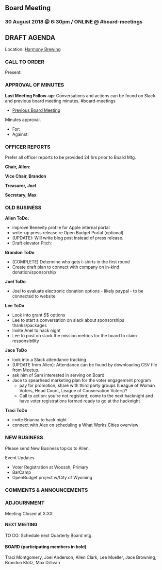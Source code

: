## Board Meeting
### 30 August 2018 @ 6:30pm / ONLINE @ #board-meetings

## DRAFT AGENDA

Location: [Harmony Brewing](https://harmonybeer.com/harmony-eastown/)

### CALL TO ORDER
Present:

### APPROVAL OF MINUTES
**Last Meeting Follow-up**: Conversations and actions can be found on Slack and previous board meeting minutes, #board-meetings
 - [Previous Board Meeting](https://github.com/citizenlabsgr/community/blob/master/governance/bd_minutes/2018-05-07.md)

Minutes approval.
- For:
- Against:


### OFFICER REPORTS
Prefer all officer reports to be provided 24 hrs prior to Board Mtg.

**Chair, Allen:**

**Vice Chair, Brandon**

**Treasurer, Joel**

**Secretary, Max**


### OLD BUSINESS

**Allen ToDo:**

- improve Benevity profile for Apple internal portal
- write-up press release re Open Budget Portal (optional)
 - (UPDATE): Will write blog post instead of press release.
- Draft elevator Pitch:

**Brandon ToDo**
- (COMPLETE) Determine who gets t-shirts in the first round
- Create draft plan to connect with company on in-kind donation/sponsorship

**Joel ToDo**
- Joel to evaluate electronic donation options - likely paypal - to be connected to website

**Lee ToDo**
- Look into grant $$ options
- Lee to start a conversation on slack about sponsorships thanks/packages
- Invite Anel to hack night
- Lee to post on slack the mission metrics for the board to claim responsibility

**Jace ToDo**
- look into a Slack attendance tracking
 - (UPDATE from Allen): Attendance can be found by downloading CSV file from Meetup.
- ask him of Sam interested in serving on Board
- Jace to spearhead marketing plan for the voter engagement program
  - pay for promotion, share with third party groups (League of Woman Voters, Head Count, League of Conservation Voters)?
  - Call to action: you're not registerd, come to the next hacknight and have voter registrations formed ready to go at the hacknight

**Traci ToDo**
- invite Brianna to hack night
- connect with Alex on scheduling a What Works Cities overview

### NEW BUSINESS
Please send New Business topics to Allen.

Event Updates
- Voter Registration at Woosah, Primary
- BarCamp
- OpenBudget project w/City of Wyoming

### COMMENTS & ANNOUNCEMENTS

### ADJOURNMENT

Meeting Closed at X:XX

#### NEXT MEETING

TO DO: Schedule next Quarterly Board mtg.

#### BOARD (participating members in bold)

Traci Montgomery, Joel Anderson, Allen Clark, Lee Mueller, Jace Browning, Brandon Klotz, Max Dillivan

